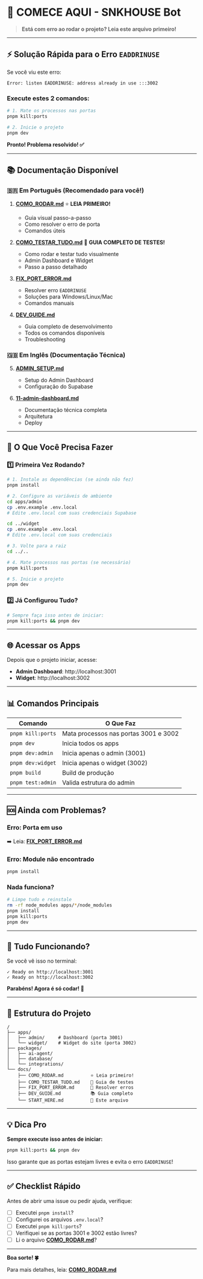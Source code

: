 # 🚀 COMECE AQUI - SNKHOUSE Bot

> **Está com erro ao rodar o projeto? Leia este arquivo primeiro!**

---

## ⚡ Solução Rápida para o Erro `EADDRINUSE`

Se você viu este erro:
```
Error: listen EADDRINUSE: address already in use :::3002
```

### Execute estes 2 comandos:

```bash
# 1. Mate os processos nas portas
pnpm kill:ports

# 2. Inicie o projeto
pnpm dev
```

**Pronto! Problema resolvido! ✅**

---

## 📚 Documentação Disponível

### 🇧🇷 **Em Português** (Recomendado para você!)

1. **[COMO_RODAR.md](COMO_RODAR.md)** ⭐ **LEIA PRIMEIRO!**
   - Guia visual passo-a-passo
   - Como resolver o erro de porta
   - Comandos úteis

2. **[COMO_TESTAR_TUDO.md](COMO_TESTAR_TUDO.md)** 🎯 **GUIA COMPLETO DE TESTES!**
   - Como rodar e testar tudo visualmente
   - Admin Dashboard e Widget
   - Passo a passo detalhado

3. **[FIX_PORT_ERROR.md](FIX_PORT_ERROR.md)**
   - Resolver erro `EADDRINUSE`
   - Soluções para Windows/Linux/Mac
   - Comandos manuais

4. **[DEV_GUIDE.md](DEV_GUIDE.md)**
   - Guia completo de desenvolvimento
   - Todos os comandos disponíveis
   - Troubleshooting

### 🇬🇧 **Em Inglês** (Documentação Técnica)

5. **[ADMIN_SETUP.md](ADMIN_SETUP.md)**
   - Setup do Admin Dashboard
   - Configuração do Supabase

6. **[11-admin-dashboard.md](11-admin-dashboard.md)**
   - Documentação técnica completa
   - Arquitetura
   - Deploy

---

## 🎯 O Que Você Precisa Fazer

### 1️⃣ Primeira Vez Rodando?

```bash
# 1. Instale as dependências (se ainda não fez)
pnpm install

# 2. Configure as variáveis de ambiente
cd apps/admin
cp .env.example .env.local
# Edite .env.local com suas credenciais Supabase

cd ../widget
cp .env.example .env.local
# Edite .env.local com suas credenciais

# 3. Volte para a raiz
cd ../..

# 4. Mate processos nas portas (se necessário)
pnpm kill:ports

# 5. Inicie o projeto
pnpm dev
```

### 2️⃣ Já Configurou Tudo?

```bash
# Sempre faça isso antes de iniciar:
pnpm kill:ports && pnpm dev
```

---

## 🌐 Acessar os Apps

Depois que o projeto iniciar, acesse:

- **Admin Dashboard**: http://localhost:3001
- **Widget**: http://localhost:3002

---

## 📊 Comandos Principais

| Comando | O Que Faz |
|---------|-----------|
| `pnpm kill:ports` | Mata processos nas portas 3001 e 3002 |
| `pnpm dev` | Inicia todos os apps |
| `pnpm dev:admin` | Inicia apenas o admin (3001) |
| `pnpm dev:widget` | Inicia apenas o widget (3002) |
| `pnpm build` | Build de produção |
| `pnpm test:admin` | Valida estrutura do admin |

---

## 🆘 Ainda com Problemas?

### Erro: Porta em uso
➡️ Leia: **[FIX_PORT_ERROR.md](FIX_PORT_ERROR.md)**

### Erro: Module não encontrado
```bash
pnpm install
```

### Nada funciona?
```bash
# Limpe tudo e reinstale
rm -rf node_modules apps/*/node_modules
pnpm install
pnpm kill:ports
pnpm dev
```

---

## 🎉 Tudo Funcionando?

Se você vê isso no terminal:
```
✓ Ready on http://localhost:3001
✓ Ready on http://localhost:3002
```

**Parabéns! Agora é só codar! 🚀**

---

## 📁 Estrutura do Projeto

```
/
├── apps/
│   ├── admin/     # Dashboard (porta 3001)
│   └── widget/    # Widget do site (porta 3002)
├── packages/
│   ├── ai-agent/
│   ├── database/
│   └── integrations/
└── docs/
    ├── COMO_RODAR.md          ⭐ Leia primeiro!
    ├── COMO_TESTAR_TUDO.md    🎯 Guia de testes
    ├── FIX_PORT_ERROR.md      🔧 Resolver erros
    ├── DEV_GUIDE.md           📚 Guia completo
    └── START_HERE.md          📍 Este arquivo
```

---

## 💡 Dica Pro

**Sempre execute isso antes de iniciar:**
```bash
pnpm kill:ports && pnpm dev
```

Isso garante que as portas estejam livres e evita o erro `EADDRINUSE`!

---

## ✅ Checklist Rápido

Antes de abrir uma issue ou pedir ajuda, verifique:

- [ ] Executei `pnpm install`?
- [ ] Configurei os arquivos `.env.local`?
- [ ] Executei `pnpm kill:ports`?
- [ ] Verifiquei se as portas 3001 e 3002 estão livres?
- [ ] Li o arquivo **[COMO_RODAR.md](COMO_RODAR.md)**?

---

**Boa sorte! 🍀**

Para mais detalhes, leia: **[COMO_RODAR.md](COMO_RODAR.md)**
